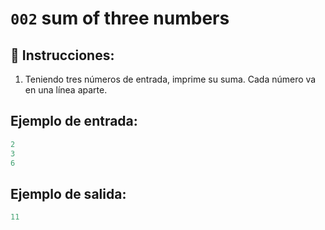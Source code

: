 # `002` sum of three numbers

## 📝 Instrucciones:

1. Teniendo tres números de entrada, imprime su suma. Cada número va en una línea aparte.

## Ejemplo de entrada:

```py
2
3
6
```

## Ejemplo de salida:

```py
11
```

